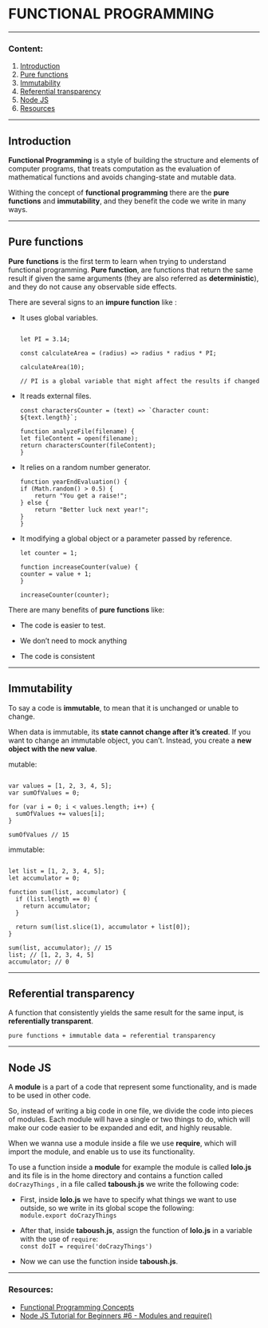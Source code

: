 # FUNCTIONAL PROGRAMMING
---
### Content:
1. [Introduction](#Introduction)
1. [Pure functions](#Pure-functions)
1. [Immutability](#Immutability)
1. [Referential transparency](#Referential-transparency)
1. [Node JS](#Node-JS)
1. [Resources](#Resources)
---

## Introduction  

**Functional Programming** is a style of building the structure and elements of computer programs, that treats computation as the evaluation of mathematical functions and avoids changing-state and mutable data.  

Withing the concept of **functional programming** there are the **pure functions** and **immutability**, and they benefit the code we write in many ways. 

---
## Pure functions

**Pure** **functions** is the first term to learn when trying to understand  functional programming. **Pure function**, are functions that return the same result if given the same arguments (they are also referred as **deterministic**), and they do not cause any observable side effects.  

There are several signs to an **impure function** like :  
- It uses global variables.  
    ```

    let PI = 3.14;

    const calculateArea = (radius) => radius * radius * PI;

    calculateArea(10);

    // PI is a global variable that might affect the results if changed    

    ```    

- It  reads external files.  
    ```
    const charactersCounter = (text) => `Character count: ${text.length}`;

    function analyzeFile(filename) {
    let fileContent = open(filename);
    return charactersCounter(fileContent);
    }

    ```
- It relies on a random number generator.  
    ```
    function yearEndEvaluation() {
    if (Math.random() > 0.5) {
        return "You get a raise!";
    } else {
        return "Better luck next year!";
    }
    }

    ```
- It  modifying a global object or a parameter passed by reference.  
    ```
    let counter = 1;

    function increaseCounter(value) {
    counter = value + 1;
    }

    increaseCounter(counter);

    ``` 

There are many benefits of **pure functions** like:

- The code is easier to test. 

- We don’t need to mock anything

- The code is consistent

---
## Immutability  

To say a code is **immutable**, to mean that it is unchanged or unable to change.  

When data is immutable, its **state cannot change after it’s created**. If you want to change an immutable object, you can’t. Instead, you create a **new object with the new value**.  

mutable:
```

var values = [1, 2, 3, 4, 5];
var sumOfValues = 0;

for (var i = 0; i < values.length; i++) {
  sumOfValues += values[i];
}

sumOfValues // 15

```

immutable:
```

let list = [1, 2, 3, 4, 5];
let accumulator = 0;

function sum(list, accumulator) {
  if (list.length == 0) {
    return accumulator;
  }

  return sum(list.slice(1), accumulator + list[0]);
}

sum(list, accumulator); // 15
list; // [1, 2, 3, 4, 5]
accumulator; // 0

```
---
## Referential transparency  

A function that consistently yields the same result for the same input, is **referentially transparent**.  

`pure functions + immutable data = referential transparency`  

---
## Node JS

A **module** is a part of a code that represent some functionality, and is made to be used in other code.  

So, instead of writing a big code in one file, we divide the code into pieces of modules. Each module will have a single or two things to do, which will make our code easier to be expanded and edit, and highly reusable.  


When we wanna use a module inside a file we use **require**, which will import the module, and enable us to use its functionality.  



To use a function inside a **module** for example the module is called **lolo.js** and its file is in the home directory and contains a function called `doCrazyThings` , in a file called **taboush.js** we write the following code:  

- First, inside **lolo.js** we have to specify what things we want to use outside, so we write in its global scope the following:  
`module.export doCrazyThings`  

- After that, inside **taboush.js**, assign the function of **lolo.js** in a variable with the use of `require`:  
`const doIT = require('doCrazyThings')`  

- Now we can use the function inside **taboush.js**.

---

### Resources:  
- [Functional Programming Concepts](https://medium.com/the-renaissance-developer/concepts-of-functional-programming-in-javascript-6bc84220d2aa)
- [Node JS Tutorial for Beginners #6 - Modules and require()](https://www.youtube.com/watch?v=xHLd36QoS4k)
